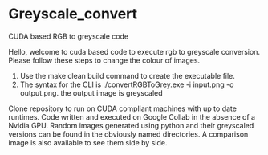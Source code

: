# Greyscale\_convert

CUDA based RGB to greyscale code



Hello, welcome to cuda based code to execute rgb to greyscale conversion. Please follow these steps to change the colour of images. 

1. Use the make clean build command to create the executable file.
2. The syntax for the CLI is ./convertRGBToGrey.exe -i input.png -o output.png. the output image is greyscaled



Clone repository to run on CUDA compliant machines with up to date runtimes. Code written and executed on Google Collab in the absence of a Nvidia GPU. Random images generated using python and their greyscaled versions can be found in the obviously named directories. A comparison image is also available to see them side by side. 


